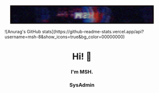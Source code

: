 <p align="center">
<img src="https://github.com/msh-8/msh-8/blob/main/images/msh-8_banner_arc.gif"></p>
![Anurag's GitHub stats](https://github-readme-stats.vercel.app/api?username=msh-8&show_icons=true&bg_color=00000000)
<h1 align="center"> Hi! 👋</h1>
<h3 align="center"> I'm MSH.</h3>
<h3 align="center"> SysAdmin</h3>




<!--
**msh-8/msh-8** is a ✨ _special_ ✨ repository because its `README.md` (this file) appears on your GitHub profile.
Here are some ideas to get you started:

- 🔭 I’m currently working on ...
- 🌱 I’m currently learning ...
- 👯 I’m looking to collaborate on ...
- 🤔 I’m looking for help with ...
- 💬 Ask me about ...
- 📫 How to reach me: ...
- 😄 Pronouns: ...
- ⚡ Fun fact: ...
-->

